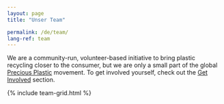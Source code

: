 ```yaml
---
layout: page
title: "Unser Team"

permalink: /de/team/
lang-ref: team
---
```


We are a community-run, volunteer-based initiative to bring plastic recycling closer to the consumer, but we are only a small part of the global [Precious Plastic](https://preciousplastic.com/en/index.html) movement. To get involved yourself, check out the [Get Involved](/get-involved) section.

{% include team-grid.html %}
